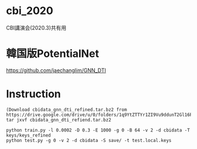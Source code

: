# cbi_2020

CBI講演会(2020.3)共有用

# 韓国版PotentialNet

https://github.com/jaechanglim/GNN_DTI

# Instruction

```
(Download cbidata_gnn_dti_refined.tar.bz2 from https://drive.google.com/drive/u/0/folders/1q9YtZTTYr1ZI9Vu9ddunT2Gl16Pmy4S9)
tar jxvf cbidata_gnn_dti_refiend.tar.bz2

python train.py -l 0.0002 -D 0.3 -E 1000 -g 0 -B 64 -v 2 -d cbidata -T keys/keys_refined
python test.py -g 0 -v 2 -d cbidata -S save/ -t test.local.keys
```

